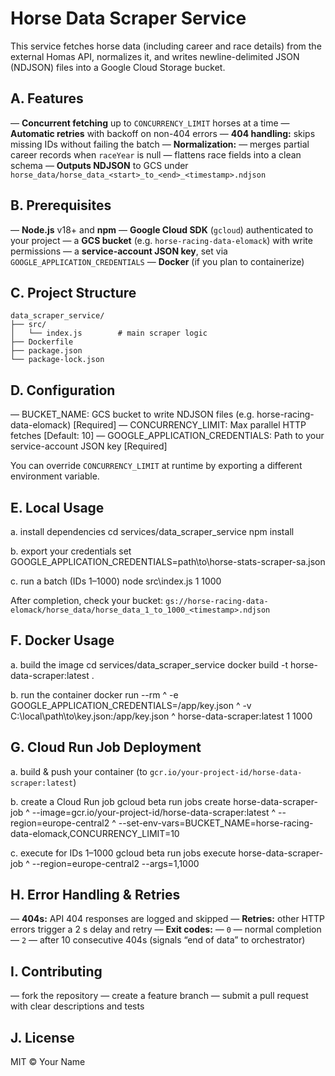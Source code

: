 # Horse Data Scraper Service

This service fetches horse data (including career and race details) from the external Homas API, normalizes it, and writes newline-delimited JSON (NDJSON) files into a Google Cloud Storage bucket.

## A. Features

— **Concurrent fetching** up to `CONCURRENCY_LIMIT` horses at a time
— **Automatic retries** with backoff on non-404 errors
— **404 handling:** skips missing IDs without failing the batch
— **Normalization:**
— merges partial career records when `raceYear` is null
— flattens race fields into a clean schema
— **Outputs NDJSON** to GCS under
`horse_data/horse_data_<start>_to_<end>_<timestamp>.ndjson`

## B. Prerequisites

— **Node.js** v18+ and **npm**
— **Google Cloud SDK** (`gcloud`) authenticated to your project
— a **GCS bucket** (e.g. `horse-racing-data-elomack`) with write permissions
— a **service-account JSON key**, set via `GOOGLE_APPLICATION_CREDENTIALS`
— **Docker** (if you plan to containerize)

## C. Project Structure

```
data_scraper_service/
├── src/
│   └── index.js        # main scraper logic
├── Dockerfile
├── package.json
└── package-lock.json
```

## D. Configuration

— BUCKET\_NAME: GCS bucket to write NDJSON files (e.g. horse-racing-data-elomack) \[Required]
— CONCURRENCY\_LIMIT: Max parallel HTTP fetches \[Default: 10]
— GOOGLE\_APPLICATION\_CREDENTIALS: Path to your service-account JSON key \[Required]

You can override `CONCURRENCY_LIMIT` at runtime by exporting a different environment variable.

## E. Local Usage

a. install dependencies
cd services/data\_scraper\_service
npm install

b. export your credentials
set GOOGLE\_APPLICATION\_CREDENTIALS=path\to\horse-stats-scraper-sa.json

c. run a batch (IDs 1–1000)
node src\index.js 1 1000

After completion, check your bucket:
`gs://horse-racing-data-elomack/horse_data/horse_data_1_to_1000_<timestamp>.ndjson`

## F. Docker Usage

a. build the image
cd services/data\_scraper\_service
docker build -t horse-data-scraper\:latest .

b. run the container
docker run --rm ^
-e GOOGLE\_APPLICATION\_CREDENTIALS=/app/key.json ^
-v C:\local\path\to\key.json:/app/key.json ^
horse-data-scraper\:latest 1 1000

## G. Cloud Run Job Deployment

a. build & push your container
(to `gcr.io/your-project-id/horse-data-scraper:latest`)

b. create a Cloud Run job
gcloud beta run jobs create horse-data-scraper-job ^
\--image=gcr.io/your-project-id/horse-data-scraper\:latest ^
\--region=europe-central2 ^
\--set-env-vars=BUCKET\_NAME=horse-racing-data-elomack,CONCURRENCY\_LIMIT=10

c. execute for IDs 1–1000
gcloud beta run jobs execute horse-data-scraper-job ^
\--region=europe-central2 --args=1,1000

## H. Error Handling & Retries

— **404s:** API 404 responses are logged and skipped
— **Retries:** other HTTP errors trigger a 2 s delay and retry
— **Exit codes:**
— `0` — normal completion
— `2` — after 10 consecutive 404s (signals “end of data” to orchestrator)

## I. Contributing

— fork the repository
— create a feature branch
— submit a pull request with clear descriptions and tests

## J. License

MIT © Your Name
